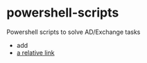 # powershell-scripts
Powershell scripts to solve AD/Exchange tasks

- add
- [a relative link](add-multiple-users-to-multiple-calendars.ps1)
